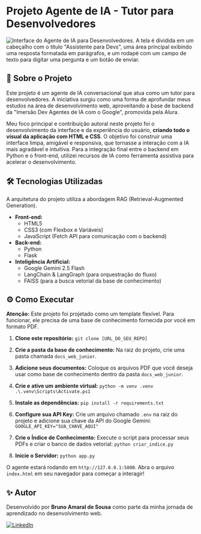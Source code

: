 # Projeto Agente de IA - Tutor para Desenvolvedores



![Interface do Agente de IA para Desenvolvedores. A tela é dividida em um cabeçalho com o título "Assistente para Devs", uma área principal exibindo uma resposta formatada em parágrafos, e um rodapé com um campo de texto para digitar uma pergunta e um botão de enviar.](https://i.postimg.cc/3wgZTBMs/Captura-de-Tela-78.png)



## 🚀 Sobre o Projeto

Este projeto é um agente de IA conversacional que atua como um tutor para desenvolvedores. A iniciativa surgiu como uma forma de aprofundar meus estudos na área de desenvolvimento web, aproveitando a base de backend da "Imersão Dev Agentes de IA com o Google", promovida pela Alura.

Meu foco principal e contribuição autoral neste projeto foi o desenvolvimento da interface e da experiência do usuário, **criando todo o visual da aplicação com HTML e CSS**. O objetivo foi construir uma interface limpa, amigável e responsiva, que tornasse a interação com a IA mais agradável e intuitiva. Para a integração final entre o backend em Python e o front-end, utilizei recursos de IA como ferramenta assistiva para acelerar o desenvolvimento.

## 🛠️ Tecnologias Utilizadas

A arquitetura do projeto utiliza a abordagem RAG (Retrieval-Augmented Generation).

*   **Front-end:**
    *   HTML5
    *   CSS3 (com Flexbox e Variáveis)
    *   JavaScript (Fetch API para comunicação com o backend)
*   **Back-end:**
    *   Python
    *   Flask
*   **Inteligência Artificial:**
    *   Google Gemini 2.5 Flash
    *   LangChain & LangGraph (para orquestração do fluxo)
    *   FAISS (para a busca vetorial da base de conhecimento)

## ⚙️ Como Executar

**Atenção:** Este projeto foi projetado como um template flexível. Para funcionar, ele precisa de uma base de conhecimento fornecida por você em formato PDF.

1.  **Clone este repositório:**
    `git clone [URL_DO_SEU_REPO]`

2.  **Crie a pasta da base de conhecimento:**
    Na raiz do projeto, crie uma pasta chamada `docs_web_junior`.

3.  **Adicione seus documentos:**
    Coloque os arquivos PDF que você deseja usar como base de conhecimento dentro da pasta `docs_web_junior`.

4.  **Crie e ative um ambiente virtual:**
    `python -m venv .venv`
    `.\.venv\Scripts\Activate.ps1`

5.  **Instale as dependências:**
    `pip install -r requirements.txt`

6.  **Configure sua API Key:**
    Crie um arquivo chamado `.env` na raiz do projeto e adicione sua chave da API do Google Gemini:
    `GOOGLE_API_KEY="SUA_CHAVE_AQUI"`

7.  **Crie o Índice de Conhecimento:**
    Execute o script para processar seus PDFs e criar o banco de dados vetorial:
    `python criar_indice.py`

8.  **Inicie o Servidor:**
    `python app.py`

O agente estará rodando em `http://127.0.0.1:5000`. Abra o arquivo `index.html` em seu navegador para começar a interagir!

## ✨ Autor

Desenvolvido por **Bruno Amaral de Sousa** como parte da minha jornada de aprendizado no desenvolvimento web.

[![LinkedIn](https://img.shields.io/badge/LinkedIn-0077B5?style=for-the-badge&logo=linkedin&logoColor=white)](https://www.linkedin.com/in/brunoamrls/)